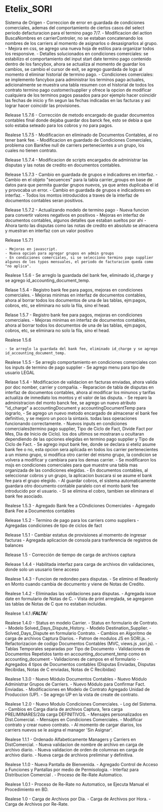 ﻿Etelix_SORI
===========

Sistema de Origen
        - Correccion de error en guardada de condiciones comerciales, ademas del comportamiento de ciertos casos del select periodo defacturacion para el termino pago 7/7.
        - Modificacion del action BuscaNombres en carrierControler, no se estaban concatenando los nombres de los carriers al momento de asignarlos o desasignarlos al grupo.
        - Mejora en css, se agrego una nueva hoja de estilos para organizar todos los responsive.
        - Detalles solucionados en condiciones comerciales: se estabilizo el comportamiento del input start date termino pago contenido dentro de los fancybox, ahora se actualiza al momento de guardar los cambios, se cambio el cursor de exit, se agrego guardada de logs al momento d eliminar historial de termino pago.
        - Condiciones comerciales: se implemento fancybox para administrar los terminos pago actuales, adicionalmente se muestra una tabla resumen con el historial de todos los contrato termino pago customer/supplier
          y ofrece la opcion de modificar cualquiera de los terminos pagos pasados para por ejemplo hacer coincidir las fechas de inicio y fin segun las fechas indicadas en las facturas y asi lograr hacer coincidir las provisiones.

Release 1.5.7.6
        - Corrección de metodo encargado de guadar documentos contables final donde dejaba guardar dos banck fee, esto se debia a que solo estaba seteado para los cobros y no para pagos. 

Realese 1.5.7.5
        - Modificacion en eliminado de Documentos Contables, al no tener bank fee.
        - Modificacion en guardado de Condiciones Comerciales, problema con Bankfee null de carriers pertenecientes a un grupo, los cuales no tienen contrato.

Release 1.5.7.4
	- Modificacion de scripts encargados de administrar las disputas y las notas de credito en documentos contables.

Release 1.5.7.3
	- Cambio en guardada de grupos e indicadores en interfaz.
	- Cambio en el objeto "secuences" para la tabla carrier_groups en base de datos para que permita guardar grupos nuevos, ya que antes duplicaba el id y provocaba un error.
	- Cambio en guardada de grupos e indicadores en interfaz.
    - Todos los montos introducidos a traves de la interfaz de documentos contables seran positivos.

Release 1.5.7.2
	- Actualizando modelo de termino pago
	- Nueva funcion para convertir valores negativos en positivos
	- Mejoras en interfaz de documentos contables, algunos detalles que estaban sueltos por ahi
	- Ahora tanto las disputas como las notas de credito en absoluto se almacena y muestran en interfaz con un valor positivo


Release 1.5.7.1

	- Mejoras en javascript.
	- Nueva opcion para agregar grupos en admin groups
	- En condiciones comerciales, si se selecciono termino pago supplier algunos de los typos mensuales, el periodo de facturacion queda como "no aplica". 

Realese 1.5.6
	- Se arreglo la guardada del bank fee, eliminado id_charge y se agrego id_accounting_document_temp.

Relase 1.5.4
	- Registro bank fee para pagos, mejoras en condiciones comerciales.
	- Mejoras minimas en interfaz de documentos contables, ahora al borrar todos los documentos de una de las tablas, ejm:pagos, cobros, etc, se eliminara no solo la fila, sino el head.

Relase 1.5.7
	- Registro bank fee para pagos, mejoras en condiciones comerciales.
	- Mejoras minimas en interfaz de documentos contables, ahora al borrar todos los documentos de una de las tablas, ejm:pagos, cobros, etc, se eliminara no solo la fila, sino el head.

Realese 1.5.6

	- Se arreglo la guardada del bank fee, eliminado id_charge y se agrego id_accounting_document_temp.


Realese 1.5.5
	- Se arreglo comportamiento en condiciones comerciales con los inputs de termino de pago supplier
	- Se agrego menu para tipo de usuario LEGAL

Relase 1.5.4
	- Modificacion de validacion en facturas enviadas, ahora valida por doc nomber, carrier y compañia.
	- Reparacion de tabla de disputas en interfaz de documentos contables, ahora al modificar los minunos y tarifas actualiza de inmediato los montos y el valor de las disputa.
	- Se reparo la administracion del monto banck fee, se agrego un nuevo atributo "id_charge" a accountingDocument y accountingDocumentTemp para lograrlo, 
	- Se agrego un nuevo metodo encargado de almacenar el bank fee definitivo, y se mejoro un poco la sintaxis. todas lass operaciones funcionando correctamente.
	- Nuevos inputs en condiciones comerciales(termino pago supplier, Tipo de Ciclo de Fact, Divide Fact por Mes, Dia de Inicio de Ciclo). los dos ultimos  se mostraran u ocultaran dependiendo de las opciones elegidas en termino pago supplier y Tipo de Ciclo de Fact.
	- Se agrego input bank fee, donde se declara si eteliz asume bank fee o no, esta opcion sera aplicada en todos los carrier pertenecientes a un mismo grupo, si modifica otro carrier del mismo grupo, la condicion se volvera a modificar y cambiara para los demas carrier.
	- Se modificaron los msjs en condiciones comerciales para que muestre una tabla mas organizada de las condiciones elegidas.
	- En documentos contables, al seleccionar cobros y un grupo, la aplicacion buscara si se asume el bank fee para el grupo elegido.
	- Al guardar cobros, el sistema automaticamente guardara otro documento contable paralelo con el monto bank fee introducido por el usuario.
	- Si se elimina el cobro, tambien se eliminara el bank fee asociado.

Realese 1.5.3
	- Agregado Bank fee a COndiciones Ocmerciales
	- Agregado Bank Fee a Documentos contables

Release 1.5.2
	- Termino de pago para los carriers como suppliers
	- Agregadas condiciones de tipo de ciclos de fact

Release 1.5.1
	- Cambiar estatus de provisiones al momento de ingresar facturas
	- Agregada aplicacion de consola para tranferencia de registros de balances

Release 1.5
	- Corrección de tiempo de carga de archivos captura

Release 1.4.4
	- Habilitada interfaz para carga de archivos din validaciones, donde solo un ususario tiene acceso

Realese 1.4.3
	- Funcion de redondeo para disputas.
	- Se elimino el Readonly en Monto cuando cambia de documento y viene de Notas de Credito.

Realese 1.4.2
	- Eliminadas las validaciones para disputas.
	- Agregada issue date en formulario de Notas de C.
	- Vista de print arreglada, se agregaron las tablas de Notas de C que no estaban incluidas.

Realese 1.4.1
	/***FALTA***/

Realese 1.4.0
	- Status en modelo Carrier.
	- Status en formulario de Contrato.
	- Modelo Solved_Days_Dispute_History.
	- Modelo Destination_Supplier.
	- Solved_Days_Dispute en formulario Contrato.
	- Cambios en Algoritmo de carga de archivos Captura Diarios.
	- Patron de modulos JS en SORI.js.
	- Refactorizacion de codigo Documentos Contables (MVC, views.js ,sori.js).
	- Tablas Temporales separadas por Tipo de Documento
	- Validaciones de Documentos Repetidos tanto en accounting_document_temp como en accounting_document
	- Validaciones de campos en el formulario
	- Agregados 4 tipos de Documentos contables (Disputas Enviadas, Disputas Recibidas, Notas de C enviadas, Notas de C Recibidas)

Realese 1.3.0
	- Nuevo Módulo Documentos Contables 
	- Nuevo Módulo Administrar Grupos de Carriers.
	- Nuevo Módulo para Confirmar Fact. Enviadas.
	- Modificaciones en Modelo de Contrato Agregado Unidad de Produccion (UP).
	- Se agrego UP en la vista de create de contrato.

Realese 1.2.0
	- Nuevo Modulo Condiciones Comerciales.
	- Log del Sistema.
	- Cambios en Carga diaria de archivos Captura, 1era carga PRELIMINARES/2da carga DEFINITIVOS.
	- Mensajes personalizados en Dist.Comercial.
	- Mensajes en Condiciones Comerciales.
	- Modificar contrato y crear nuevo contrato.
	- Al momento de cargar diarios, los carriers nuevos se le asigna el manager 'Sin Asignar'.

Realese 1.1.1
	- Ordenado Alfabeticamente Managers y Carriers en DistComercial.
	- Nueva validacion de nombre de archivo en carga de archivo diario.
	- Nueva validacion de orden de columnas en carga de archivo diario.
	- Nueva carga de archivos preliminar y definitiva.

Realese 1.1.0
	- Nueva Pantalla de Bienvenida.
	- Agregado Control de Acceso a Funciones y Pantallas por medio de Permisologia.
	- Interfaz para Distribucion Comercial .
	- Proceso de Re-Rate Automatico.

Realese 1.0.1
	- Proceso de Re-Rate no Automatico, se Ejecuta Manual el Procedimiento en BD.

Realese 1.0
	- Carga de Archivos por Dia.
	- Carga de Archivos por Hora.
	- Carga de Archivos por Re-Rate.

